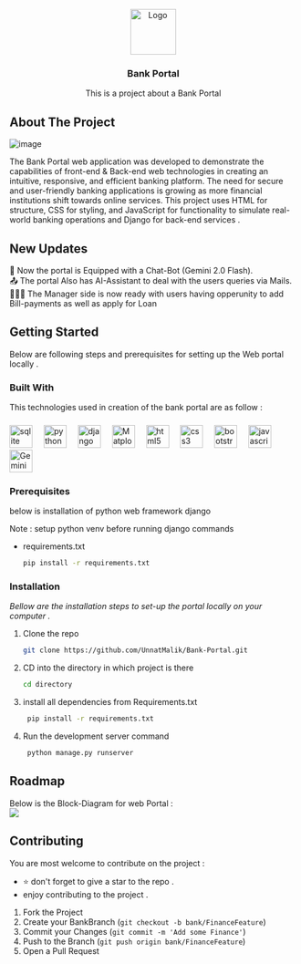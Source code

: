 
<br/>
<div align="center">
<a href="https://github.com/ShaanCoding/ReadME-Generator">
<img src="https://clipartcraft.com/images/bank-logo-icon-9.png" alt="Logo" width="80" height="80">
</a>
<h3 align="center">Bank Portal</h3>
<p align="center">
This is a project about a Bank Portal 


  


</p>
</div>

## About The Project

![image](https://github.com/user-attachments/assets/492289ba-5a02-4942-8992-ba8dfae7986c)





The Bank Portal web application was developed to demonstrate the capabilities of front-end & Back-end
web technologies in creating an intuitive, responsive, and efficient banking platform. The need
for secure and user-friendly banking applications is growing as more financial institutions shift
towards online services. This project uses HTML for structure, CSS for styling, and JavaScript
for functionality to simulate real-world banking operations and Django for back-end services .

## New Updates

🤖 Now the portal is Equipped with a Chat-Bot (Gemini 2.0 Flash). </br>
📤 The portal Also has AI-Assistant to deal with the users queries via Mails.</br>
👨🏻‍💼 The Manager side is now ready with users having opperunity to add Bill-payments as well as apply for Loan


## Getting Started

Below are following steps and prerequisites for setting up the Web portal locally .
### Built With

This technologies used in creation of the bank portal are as follow : 

<div align="right">
</div>

###

<div align="left">
  <img src="https://cdn.simpleicons.org/sqlite/003B57" height="40" alt="sqlite logo"  />
  <img width="12" />
  <img src="https://skillicons.dev/icons?i=py" height="40" alt="python logo"  />
  <img width="12" />
  <img src="https://skillicons.dev/icons?i=django" height="40" alt="django logo"  />
  <img width="12" />
  <img src="https://avatars.githubusercontent.com/u/215947?s=200&v=4" height="40" alt="Matplotlib"/>
  <img width="12" />
  <img src="https://skillicons.dev/icons?i=html" height="40" alt="html5 logo"  />
  <img width="12" />
  <img src="https://skillicons.dev/icons?i=css" height="40" alt="css3 logo"  />
  <img width="12" />
  <img src="https://skillicons.dev/icons?i=bootstrap" height="40" alt="bootstrap logo"  />
  <img width="12" />
  <img src="https://skillicons.dev/icons?i=js" height="40" alt="javascript logo"  />
  <img width="12" />
  <img src="https://registry.npmmirror.com/@lobehub/icons-static-png/1.24.0/files/dark/gemini-color.png" height="40" alt="Gemini" />
</div>

###

### Prerequisites

below is installation of python web framework django 

Note : setup python venv before running django commands

- requirements.txt
  ```sh
  pip install -r requirements.txt
  ```
### Installation

_Bellow are the installation steps to set-up the portal locally on your computer ._

1. Clone the repo
   ```sh
   git clone https://github.com/UnnatMalik/Bank-Portal.git
   ```
2. CD into the directory in which project is there 
   ```sh
   cd directory
   ```
3. install all dependencies from Requirements.txt
   ```sh
    pip install -r requirements.txt
   ```
4. Run the development server command
   ```sh
    python manage.py runserver
   ```
## Roadmap

Below is the Block-Diagram for web Portal : 
<br>
[![](https://mermaid.ink/img/pako:eNp1VV1v2yAU_SsIaVImpWnxVz4eJqXNolaqpSpN-zCSB4yJ4zWBCNvbsqr_fWCwA5v25nPuhXsuvgfeIRU5gzNYSHLag_ViwzccgE-fwEvFJFiJA6s08YLwXVPV4sjktsUBnufHkm_7_KUUvGY8B4_kzKQmlwg_iqLk1ytWlFWttnsiBWuXLwO8INU-E0TmDhvitSS82qnUZcPzyglFJkRoXQoO7tV-Qp6deIzv9qTORA1eHgyT4K9HUh7Ac3M6CVmDpZDHi9xbQt96teAKvJbsZ9vpKyJGtma2hslw14JD0ksLDpv3LTgkc8Vb7U5412m_Jzw_2BN-RYVpwOq_xP7TQap-5KFtIVUttL-vpbaGyvCcUtHw2mOpd6xuJMcpqyp1voZVBaxIG2fYCjOn3C3tpmf1qIanqUteaGaFcCMP1eh0vqQsSE0yUjENF7cID1rJa5Id2OetIQM86ER7fIgHrmwvFuGBFV75gRgP_IHoo1ZQO9D6e47w4jvhhTAUeFCDLXeEsq3vjlr0U288Aq6uvqixd0HggtAFkQtiFyTGYS2Yo38dpur247o0a9TUeigzLrOIGndZlBtDWcSMfSzaGetYVPS123q6sPqxnU3apBWyFvEQ9VDuIeahnYeKHv1d9zLdXeXUtNyV7iG1MHOLp-YMuuo93FmYu_VTfShWgKmrFSxuzcR0FmtT1eBae1kYWF9ZGFozWRhZ71gY-7MHCKVqdP1258htr0eZh6iHcg9detFzrO557ZnKbd8ae_700F-i6htcA30P0q13NPpCYvJHSZX_0_WTStJUdxm1BoFDqJ4JZbVcvSvvevUG1nt2ZBs4U585kW8buOEfKo80tXg-cwpntWzYEErRFHs425FDpVBzyknNFiVRoo89eyL8mxDHbgnLS3WdpuYVax-zNgXO3uEvOAtQNJqGCUpQGMQhCoJoCM9whqLJKImD6SRAk0mcjNHHEP5uN70ZTcKbcRRNxuM4Gk-jZDpUb6NuxSpUXTJ5p-8ktc0k-fgDWjovPw?type=png)](https://mermaid.live/edit#pako:eNp1VV1v2yAU_SsIaVImpWnxVz4eJqXNolaqpSpN-zCSB4yJ4zWBCNvbsqr_fWCwA5v25nPuhXsuvgfeIRU5gzNYSHLag_ViwzccgE-fwEvFJFiJA6s08YLwXVPV4sjktsUBnufHkm_7_KUUvGY8B4_kzKQmlwg_iqLk1ytWlFWttnsiBWuXLwO8INU-E0TmDhvitSS82qnUZcPzyglFJkRoXQoO7tV-Qp6deIzv9qTORA1eHgyT4K9HUh7Ac3M6CVmDpZDHi9xbQt96teAKvJbsZ9vpKyJGtma2hslw14JD0ksLDpv3LTgkc8Vb7U5412m_Jzw_2BN-RYVpwOq_xP7TQap-5KFtIVUttL-vpbaGyvCcUtHw2mOpd6xuJMcpqyp1voZVBaxIG2fYCjOn3C3tpmf1qIanqUteaGaFcCMP1eh0vqQsSE0yUjENF7cID1rJa5Id2OetIQM86ER7fIgHrmwvFuGBFV75gRgP_IHoo1ZQO9D6e47w4jvhhTAUeFCDLXeEsq3vjlr0U288Aq6uvqixd0HggtAFkQtiFyTGYS2Yo38dpur247o0a9TUeigzLrOIGndZlBtDWcSMfSzaGetYVPS123q6sPqxnU3apBWyFvEQ9VDuIeahnYeKHv1d9zLdXeXUtNyV7iG1MHOLp-YMuuo93FmYu_VTfShWgKmrFSxuzcR0FmtT1eBae1kYWF9ZGFozWRhZ71gY-7MHCKVqdP1258htr0eZh6iHcg9detFzrO557ZnKbd8ae_700F-i6htcA30P0q13NPpCYvJHSZX_0_WTStJUdxm1BoFDqJ4JZbVcvSvvevUG1nt2ZBs4U585kW8buOEfKo80tXg-cwpntWzYEErRFHs425FDpVBzyknNFiVRoo89eyL8mxDHbgnLS3WdpuYVax-zNgXO3uEvOAtQNJqGCUpQGMQhCoJoCM9whqLJKImD6SRAk0mcjNHHEP5uN70ZTcKbcRRNxuM4Gk-jZDpUb6NuxSpUXTJ5p-8ktc0k-fgDWjovPw)

 
## Contributing

You are most welcome to contribute on the project : <br>
- ⭐ don't forget to give a star to the repo . 
-  enjoy contributing to the project .  

1. Fork the Project
2. Create your BankBranch (`git checkout -b bank/FinanceFeature`)
3. Commit your Changes (`git commit -m 'Add some Finance'`)
4. Push to the Branch (`git push origin bank/FinanceFeature`)
5. Open a Pull Request
